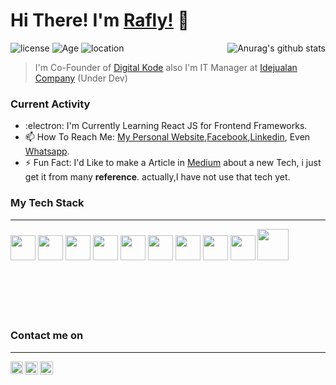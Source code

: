 # Hi There! I'm [Rafly!](https://fliw.github.io) 👋

![license](https://img.shields.io/github/license/Fliw/Fliw)
![Age](https://img.shields.io/badge/Age-19-blue)
![location](https://img.shields.io/badge/Live%20in-Yogyakarta-yellow)
<a href="https://github.com/anuraghazra/github-readme-stats"><img align="right" src="https://github-readme-stats.anuraghazra1.vercel.app/api?username=fliw&show_icons=true&theme=tokyonight" alt="Anurag's github stats" /></a>
> I'm Co-Founder of [Digital Kode](https://digitalkode.com)
> also I'm IT Manager at [Idejualan Company](idejualan.now.sh) (Under Dev) 
### Current Activity
- :electron: I'm Currently Learning React JS for Frontend Frameworks.
- 📫 How To Reach Me: [My Personal Website](https://fliw.github.io),[Facebook](https://facebook.com/Fliw.Id),[Linkedin](https://www.linkedin.com/in/Fliw/), Even [Whatsapp](https://api.whatsapp.com/send?phone=6283879178489).
- ⚡ Fun Fact: I'd Like to make a Article in [Medium](https://medium.com/@muhammadraflyindrawan) about a new Tech, i just get it from many **reference**. actually,I have not use that tech yet.
### My Tech Stack
<hr/>
  <img  width="40px" src="https://www.kindpng.com/picc/m/11-118738_php-logo-png-circle-transparent-png.png" />
  <img  width="40px" src="https://upload.wikimedia.org/wikipedia/commons/6/6a/JavaScript-logo.png" />
  <img  width="40px" src="https://cdn.pixabay.com/photo/2017/08/05/11/16/logo-2582748_1280.png" />
  <img  width="40px" src="https://cdn.pixabay.com/photo/2017/08/05/11/16/logo-2582747_960_720.png" />
  <img  width="40px" src="https://cdn.iconscout.com/icon/free/png-512/mysql-6-226028.png" />
  <img  width="40px" src="https://www.excelsiortechnologies.com/img/about/node-js.png" />
  <img  width="40px" src="https://cdn3.iconfinder.com/data/icons/logos-brands-3/24/logo_brand_brands_logos_linux-512.png" />
  <img  width="40px" src="https://www.docker.com/sites/default/files/d8/styles/role_icon/public/2019-07/vertical-logo-monochromatic.png?itok=erja9lKc" />
  <img  width="40px" src="https://upload.wikimedia.org/wikipedia/commons/thumb/9/9a/Laravel.svg/1200px-Laravel.svg.png" />
  <img  width="50px" src="https://camo.githubusercontent.com/0e0adf58c74c6e74bb64ece5d0ef4620f4f46915/68747470733a2f2f76352e676574626f6f7473747261702e636f6d2f646f63732f352e302f6173736574732f6272616e642f626f6f7473747261702d6c6f676f2d736861646f772e706e67" /><br><br><br><br><br><br>
  
### Contact me on
<hr/>
<a href="https://www.linkedin.com/in/Fliw/">
  <img align="left" alt="Rafly Indrawan | LinkedIn" width="20px" src="https://image.flaticon.com/icons/png/512/174/174857.png" />
</a>
<a href="https://web.facebook.com/Fliw.id">
  <img align="left" alt="Rafly Indrawan | Facebook" width="21px" src="https://image.flaticon.com/icons/png/512/174/174848.png" />
</a>
<a href="https://api.whatsapp.com/send?phone=6283879178489">
  <img align="left" alt="Rafly's Whatsapp" width="21px" src="https://pngimage.net/wp-content/uploads/2018/06/whatsapp-flat-icon-png-5.png" />
</a>
